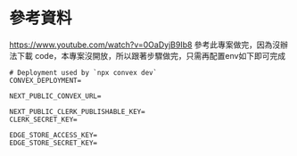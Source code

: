 # 參考資料
https://www.youtube.com/watch?v=0OaDyjB9Ib8
參考此專案做完，因為沒辦法下載 code，本專案沒開放，所以跟著步驟做完，只需再配置env如下即可完成
```
# Deployment used by `npx convex dev`
CONVEX_DEPLOYMENT=

NEXT_PUBLIC_CONVEX_URL=

NEXT_PUBLIC_CLERK_PUBLISHABLE_KEY=
CLERK_SECRET_KEY=

EDGE_STORE_ACCESS_KEY=
EDGE_STORE_SECRET_KEY=
```
